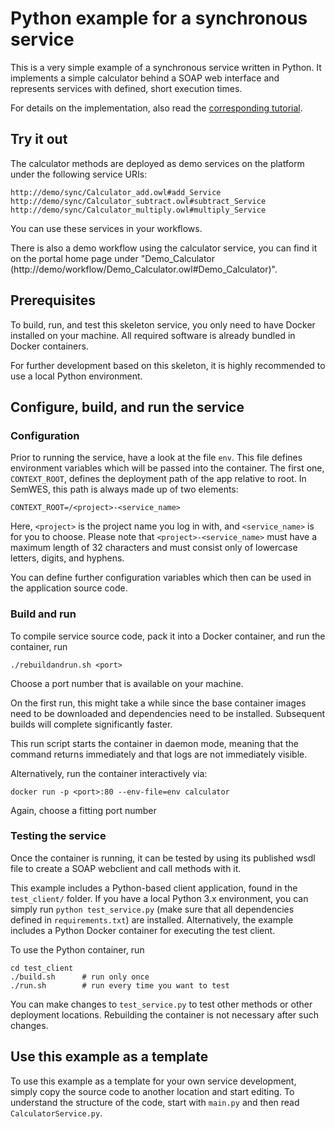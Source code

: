 Python example for a synchronous service
========================================

This is a very simple example of a synchronous service written in Python. It
implements a simple calculator behind a SOAP web interface and represents
services with defined, short execution times.

For details on the implementation, also read the [corresponding
tutorial](../../tutorials/services/python_sync_calculator.md).

## Try it out
The calculator methods are deployed as demo services on the platform under the
following service URIs:
```
http://demo/sync/Calculator_add.owl#add_Service
http://demo/sync/Calculator_subtract.owl#subtract_Service
http://demo/sync/Calculator_multiply.owl#multiply_Service
```
You can use these services in your workflows.

There is also a demo workflow using the calculator service, you can find it on
the portal home page under "Demo_Calculator
(http://demo/workflow/Demo_Calculator.owl#Demo_Calculator)".

## Prerequisites
To build, run, and test this skeleton service, you only need to have Docker
installed on your machine. All required software is already bundled in Docker
containers.

For further development based on this skeleton, it is highly recommended to
use a local Python environment.

## Configure, build, and run the service
### Configuration
Prior to running the service, have a look at the file `env`. This file defines
environment variables which will be passed into the container. The first one,
`CONTEXT_ROOT`, defines the deployment path of the app relative to root. In
SemWES, this path is always made up of two elements:
```
CONTEXT_ROOT=/<project>-<service_name>
```
Here, `<project>` is the project name you log in with, and `<service_name>` is
for you to choose. Please note that `<project>-<service_name>` must have a
maximum length of 32 characters and must consist only of lowercase letters,
digits, and hyphens.


You can define further configuration variables which then can be used in the
application source code.

### Build and run
To compile service source code, pack it into a Docker container, and run the
container, run
```
./rebuildandrun.sh <port>
```
Choose a port number that is available on your machine.

On the first run, this might take a while since the base container images need
to be downloaded and dependencies need to be installed. Subsequent builds will
complete significantly faster.

This run script starts the container in daemon mode, meaning that the command
returns immediately and that logs are not immediately visible.

Alternatively, run the container interactively via:
```
docker run -p <port>:80 --env-file=env calculator
```
Again, choose a fitting port number

### Testing the service
Once the container is running, it can be tested by using its published wsdl
file to create a SOAP webclient and call methods with it.

This example includes a Python-based client application, found in the
`test_client/` folder. If you have a local Python 3.x environment, you can
simply run `python test_service.py` (make sure that all dependencies defined in
`requirements.txt`) are installed. Alternatively, the example includes a Python
Docker container for executing the test client.

To use the Python container, run
```
cd test_client
./build.sh      # run only once
./run.sh        # run every time you want to test
```

You can make changes to `test_service.py` to test other methods or other
deployment locations. Rebuilding the container is not necessary after such
changes.

## Use this example as a template
To use this example as a template for your own service development, simply copy
the source code to another location and start editing. To understand the
structure of the code, start with `main.py` and then read
`CalculatorService.py`.
